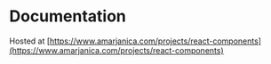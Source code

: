 # Documentation

Hosted at [https://www.amarjanica.com/projects/react-components](https://www.amarjanica.com/projects/react-components)

